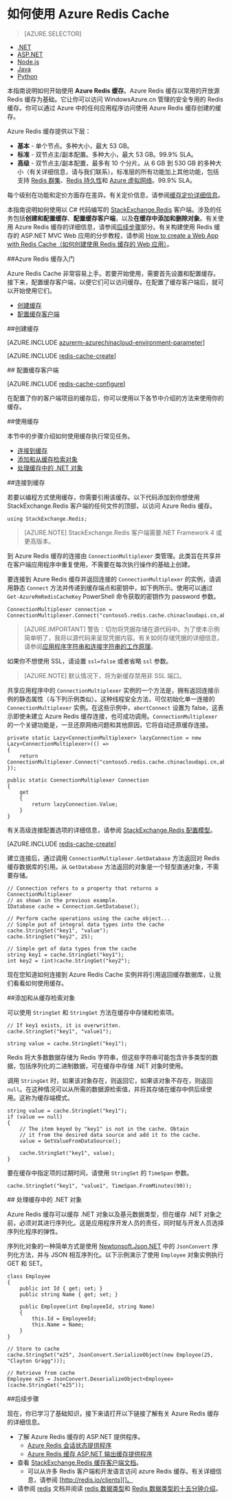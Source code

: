 <properties 
	pageTitle="如何使用 Azure Redis 缓存 | Azure" 
	description="了解如何使用 Azure Redis 缓存提高 Azure 应用程序的性能" 
	services="redis-cache,app-service" 
	documentationCenter="" 
	authors="steved0x" 
	manager="douge" 
	editor=""/>

<tags
	ms.service="cache"
	ms.date="06/09/2016"
	wacn.date="07/25/2016"/>

# 如何使用 Azure Redis Cache

> [AZURE.SELECTOR]
- [.NET](/documentation/articles/cache-dotnet-how-to-use-azure-redis-cache/)
- [ASP.NET](/documentation/articles/cache-web-app-howto/)
- [Node.js](/documentation/articles/cache-nodejs-get-started/)
- [Java](/documentation/articles/cache-java-get-started/)
- [Python](/documentation/articles/cache-python-get-started/)

本指南说明如何开始使用 **Azure Redis 缓存**。Azure Redis 缓存以常用的开放源 Redis 缓存为基础。它让你可以访问 WindowsAzure.cn 管理的安全专用的 Redis 缓存。你可以通过 Azure 中的任何应用程序访问使用 Azure Redis 缓存创建的缓存。

Azure Redis 缓存提供以下层：

-	**基本** - 单个节点。多种大小，最大 53 GB。
-	**标准** - 双节点主/副本配置。多种大小，最大 53 GB。99.9% SLA。
-	**高级** - 双节点主/副本配置，最多有 10 个分片。从 6 GB 到 530 GB 的多种大小（有关详细信息，请与我们联系）。标准层的所有功能加上其他功能，包括支持 [Redis 群集](/documentation/articles/cache-how-to-premium-clustering/)、[Redis 持久性](/documentation/articles/cache-how-to-premium-persistence/)和 [Azure 虚拟网络](/documentation/articles/cache-how-to-premium-vnet/)。99.9% SLA。

每个级别在功能和定价方面存在差异。有关定价信息，请参阅[缓存定价详细信息][]。

本指南说明如何使用以 C# 代码编写的 [StackExchange.Redis][] 客户端。涉及的任务包括**创建和配置缓存**、**配置缓存客户端**，以及**在缓存中添加和删除对象**。有关使用 Azure Redis 缓存的详细信息，请参阅[后续步骤][]部分。有关构建使用 Redis 缓存的 ASP.NET MVC Web 应用的分步教程，请参阅 [How to create a Web App with Redis Cache（如何创建使用 Redis 缓存的 Web 应用）](/documentation/articles/cache-web-app-howto/)。

##<a name="getting-started-cache-service"></a>Azure Redis 缓存入门

Azure Redis Cache 非常容易上手。若要开始使用，需要首先设置和配置缓存。接下来，配置缓存客户端，以便它们可以访问缓存。在配置了缓存客户端后，就可以开始使用它们。

-	[创建缓存][]
-	[配置缓存客户端][]

##<a name="create-cache" id="create-a-cache"></a>创建缓存

[AZURE.INCLUDE [azurerm-azurechinacloud-environment-parameter](../includes/azurerm-azurechinacloud-environment-parameter.md)]

[AZURE.INCLUDE [redis-cache-create](../includes/redis-cache-create.md)]

<a name="NuGet">
## 配置缓存客户端

[AZURE.INCLUDE [redis-cache-configure](../includes/redis-cache-configure-stackexchange-redis-nuget.md)]

在配置了你的客户端项目的缓存后，你可以使用以下各节中介绍的方法来使用你的缓存。

##<a name="working-with-caches"></a>使用缓存

本节中的步骤介绍如何使用缓存执行常见任务。

-	[连接到缓存][]
-   [添加和从缓存检索对象][]
-   [处理缓存中的 .NET 对象](#work-with-net-objects-in-the-cache)

##<a name="connect-to-cache" id="connect-to-the-cache"></a>连接到缓存

若要以编程方式使用缓存，你需要引用该缓存。以下代码添加到你想使用 StackExchange.Redis 客户端的任何文件的顶部，以访问 Azure Redis 缓存。

    using StackExchange.Redis;

>[AZURE.NOTE] StackExchange.Redis 客户端需要.NET Framework 4 或更高版本。

到 Azure Redis 缓存的连接由 `ConnectionMultiplexer` 类管理。此类旨在共享并在客户端应用程序中重复使用，不需要在每次执行操作的基础上创建。

要连接到 Azure Redis 缓存并返回连接的 `ConnectionMultiplexer` 的实例，请调用静态 `Connect` 方法并传递到缓存端点和密钥中，如下例所示。使用可以通过 `Get-AzureRmRedisCacheKey` PowerShell 命令获取的密钥作为 password 参数。

	ConnectionMultiplexer connection = ConnectionMultiplexer.Connect("contoso5.redis.cache.chinacloudapi.cn,abortConnect=false,ssl=true,password=...");

>[AZURE.IMPORTANT] 警告：切勿将凭据存储在源代码中。为了使本示例简单明了，我将以源代码来呈现凭据内容。有关如何存储凭据的详细信息，请参阅[应用程序字符串和连接字符串的工作原理][]。

如果你不想使用 SSL，请设置 `ssl=false` 或者省略 `ssl` 参数。

>[AZURE.NOTE] 默认情况下，将为新缓存禁用非 SSL 端口。

共享应用程序中的 `ConnectionMultiplexer` 实例的一个方法是，拥有返回连接示例的静态属性（与下列示例类似）。这种线程安全方法，可仅初始化单一连接的 `ConnectionMultiplexer` 实例。在这些示例中，`abortConnect` 设置为 false，这表示即使未建立 Azure Redis 缓存连接，也可成功调用。`ConnectionMultiplexer` 的一个关键功能是，一旦还原网络问题和其他原因，它将自动还原缓存连接。

	private static Lazy<ConnectionMultiplexer> lazyConnection = new Lazy<ConnectionMultiplexer>(() =>
	{
	    return ConnectionMultiplexer.Connect("contoso5.redis.cache.chinacloudapi.cn,abortConnect=false,ssl=true,password=...");
	});
	
	public static ConnectionMultiplexer Connection
	{
	    get
	    {
	        return lazyConnection.Value;
	    }
	}

有关高级连接配置选项的详细信息，请参阅 [StackExchange.Redis 配置模型][]。

[AZURE.INCLUDE [redis-cache-create](../includes/redis-cache-access-keys.md)]

建立连接后，通过调用 `ConnectionMultiplexer.GetDatabase` 方法返回对 Redis 缓存数据库的引用。从 `GetDatabase` 方法返回的对象是一个轻型直通对象，不需要存储。

	// Connection refers to a property that returns a ConnectionMultiplexer
	// as shown in the previous example.
	IDatabase cache = Connection.GetDatabase();

	// Perform cache operations using the cache object...
	// Simple put of integral data types into the cache
	cache.StringSet("key1", "value");
	cache.StringSet("key2", 25);

	// Simple get of data types from the cache
	string key1 = cache.StringGet("key1");
	int key2 = (int)cache.StringGet("key2");

现在您知道如何连接到 Azure Redis Cache 实例并将引用返回缓存数据库，让我们看看如何使用缓存。

##<a name="add-object" id="add-and-retrieve-objects-from-the-cache"></a>添加和从缓存检索对象

可以使用 `StringSet` 和 `StringGet` 方法在缓存中存储和检索项。

	// If key1 exists, it is overwritten.
	cache.StringSet("key1", "value1");

	string value = cache.StringGet("key1");

Redis 将大多数数据存储为 Redis 字符串，但这些字符串可能包含许多类型的数据，包括序列化的二进制数据，可在缓存中存储 .NET 对象时使用。

调用 `StringGet` 时，如果该对象存在，则返回它，如果该对象不存在，则返回 `null`。在这种情况可以从所需的数据源检索值，并将其存储在缓存中供后续使用。这称为缓存端模式。

    string value = cache.StringGet("key1");
    if (value == null)
    {
        // The item keyed by "key1" is not in the cache. Obtain
        // it from the desired data source and add it to the cache.
        value = GetValueFromDataSource();

        cache.StringSet("key1", value);
    }

要在缓存中指定项的过期时间，请使用 `StringSet` 的 `TimeSpan` 参数。

	cache.StringSet("key1", "value1", TimeSpan.FromMinutes(90));

##<a name="store-session" id="work-with-net-objects-in-the-cache"></a> 处理缓存中的 .NET 对象

Azure Redis 缓存可以缓存 .NET 对象以及基元数据类型，但在缓存 .NET 对象之前，必须对其进行序列化。这是应用程序开发人员的责任，同时赋与开发人员选择序列化程序的弹性。

序列化对象的一种简单方式是使用 [Newtonsoft.Json.NET](https://www.nuget.org/packages/Newtonsoft.Json/8.0.1-beta1) 中的 `JsonConvert` 序列化方法，并与 JSON 相互序列化。以下示例演示了使用 `Employee` 对象实例执行 GET 和 SET。


	class Employee
	{
	    public int Id { get; set; }
	    public string Name { get; set; }
	
	    public Employee(int EmployeeId, string Name)
	    {
	        this.Id = EmployeeId;
	        this.Name = Name;
	    }
	}

    // Store to cache
    cache.StringSet("e25", JsonConvert.SerializeObject(new Employee(25, "Clayton Gragg")));

    // Retrieve from cache
    Employee e25 = JsonConvert.DeserializeObject<Employee>(cache.StringGet("e25"));

##<a name="next-steps"></a>后续步骤

现在，你已学习了基础知识，接下来请打开以下链接了解有关 Azure Redis 缓存的详细信息。

-	了解 Azure Redis 缓存的 ASP.NET 提供程序。
	-	[Azure Redis 会话状态提供程序](/documentation/articles/cache-aspnet-session-state-provider/)
	-	[Azure Redis 缓存 ASP.NET 输出缓存提供程序](/documentation/articles/cache-aspnet-output-cache-provider/)
-	查看 [StackExchange.Redis 缓存客户端文档][]。
	-	可以从许多 Redis 客户端和开发语言访问 azure Redis 缓存。有关详细信息，请参阅 [http://redis.io/clients][]。
-	请参阅 [redis][] 文档并阅读 [redis 数据类型][]和 [Redis 数据类型的十五分钟介绍][]。



<!-- INTRA-TOPIC LINKS -->
[后续步骤]: #next-steps
[Introduction to Azure Redis Cache (Video)]: #video
[What is Azure Redis Cache?]: #what-is
[Create an Azure Cache]: #create-cache
[Which type of caching is right for me?]: #choosing-cache
[Prepare Your Visual Studio Project to Use Azure Caching]: #prepare-vs
[Configure Your Application to Use Caching]: #configure-app
[Get Started with Azure Redis Cache]: #getting-started-cache-service
[创建缓存]: #create-cache
[Configure the cache]: #enable-caching
[配置缓存客户端]: #NuGet
[Working with Caches]: #working-with-caches
[连接到缓存]: #connect-to-cache
[添加和从缓存检索对象]: #add-object
[Specify the expiration of an object in the cache]: #specify-expiration
[Store ASP.NET session state in the cache]: #store-session

  
<!-- IMAGES -->


[StackExchangeNuget]: ./media/cache-dotnet-how-to-use-azure-redis-cache/redis-cache-stackexchange-redis.png

[NuGetMenu]: ./media/cache-dotnet-how-to-use-azure-redis-cache/redis-cache-manage-nuget-menu.png

[CacheProperties]: ./media/cache-dotnet-how-to-use-azure-redis-cache/redis-cache-properties.png

[ManageKeys]: ./media/cache-dotnet-how-to-use-azure-redis-cache/redis-cache-manage-keys.png

[SessionStateNuGet]: ./media/cache-dotnet-how-to-use-azure-redis-cache/redis-cache-session-state-provider.png

[BrowseCaches]: ./media/cache-dotnet-how-to-use-azure-redis-cache/redis-cache-browse-caches.png

[Caches]: ./media/cache-dotnet-how-to-use-azure-redis-cache/redis-cache-caches.png






   
<!-- LINKS -->
[http://redis.io/clients]: http://redis.io/clients
[Develop in other languages for Azure Redis Cache]: /documentation/services/redis-cache
[如何检索 Azure Redis 连接字符串并将其用于 Redsmin]: https://redsmin.uservoice.com/knowledgebase/articles/485711-how-to-connect-redsmin-to-azure-redis-cache
[Azure Redis Session State Provider]: /documentation/articles/cache-aspnet-session-state-provider/
[How to: Configure a Cache Client Programmatically]: http://msdn.microsoft.com/zh-cn/library/azure/gg618003.aspx
[Session State Provider for Azure Cache]: http://go.microsoft.com/fwlink/?LinkId=320835
[Azure AppFabric Cache: Caching Session State]: http://www.microsoft.com/showcase/details.aspx?uuid=87c833e9-97a9-42b2-8bb1-7601f9b5ca20
[Output Cache Provider for Azure Cache]: http://go.microsoft.com/fwlink/?LinkId=320837
[Azure Shared Caching]: http://msdn.microsoft.com/zh-cn/library/azure/gg278356.aspx
[Team Blog]: http://blogs.msdn.com/b/windowsazure/
[Azure Caching]: http://www.microsoft.com/showcase/Search.aspx?phrase=azure+caching
[How to Configure Virtual Machine Sizes]: http://go.microsoft.com/fwlink/?LinkId=164387
[Azure Caching Capacity Planning Considerations]: http://go.microsoft.com/fwlink/?LinkId=320167
[Azure Caching]: http://go.microsoft.com/fwlink/?LinkId=252658
[How to: Set the Cacheability of an ASP.NET Page Declaratively]: http://msdn.microsoft.com/zh-cn/library/zd1ysf1y.aspx
[How to: Set a Page's Cacheability Programmatically]: http://msdn.microsoft.com/zh-cn/library/z852zf6b.aspx
[Configure a cache in Azure Redis Cache]: http://msdn.microsoft.com/zh-cn/library/azure/dn793612.aspx

[StackExchange.Redis 配置模型]: http://github.com/StackExchange/StackExchange.Redis/blob/master/Docs/Configuration.md

[Work with .NET objects in the cache]: /documentation/articles/cache-dotnet-how-to-use-azure-redis-cache/#working-with-caches


[NuGet Package Manager Installation]: http://go.microsoft.com/fwlink/?LinkId=240311
[缓存定价详细信息]: /pricing/details/redis-cache/
[Azure Management Portal]: https://manage.windowsazure.cn/

[Overview of Azure Redis Cache]: /documentation/services/redis-cache
[Azure Redis Cache]: /documentation/services/redis-cache

[Migrate to Azure Redis Cache]: http://go.microsoft.com/fwlink/?LinkId=317347
[Azure Redis Cache Samples]: http://go.microsoft.com/fwlink/?LinkId=320840
[Using Resource groups to manage your Azure resources]: /documentation/articles/resource-group-overview/

[StackExchange.Redis]: http://github.com/StackExchange/StackExchange.Redis
[StackExchange.Redis 缓存客户端文档]: http://github.com/StackExchange/StackExchange.Redis#documentation

[Redis]: http://redis.io/documentation
[redis 数据类型]: http://redis.io/topics/data-types
[Redis 数据类型的十五分钟介绍]: http://redis.io/topics/data-types-intro

[应用程序字符串和连接字符串的工作原理]: http://azure.microsoft.com/blog/2013/07/17/windows-azure-web-sites-how-application-strings-and-connection-strings-work/

<!---HONumber=AcomDC_0718_2016-->